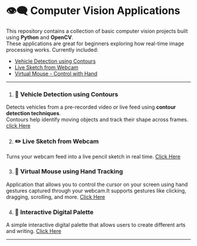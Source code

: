 # 👁️‍🗨️ Computer Vision Applications

This repository contains a collection of basic computer vision projects built using **Python** and **OpenCV**.  
These applications are great for beginners exploring how real-time image processing works.
Currently included:


* [Vehicle Detection using Contours](#-vehicle-detection-using-contours)
* [Live Sketch from Webcam](#️-live-sketch-from-webcam)
* [Virtual Mouse - Control with Hand](#-virtual-mouse-using-hand-tracking)





-----

1. ### 🚗 **Vehicle Detection using Contours**
Detects vehicles from a pre-recorded video or live feed using **contour detection techniques**.  
Contours help identify moving objects and track their shape across frames.
[click Here](https://github.com/muhammadfahd/Computer-Vision-Applications/tree/main/1-Vehicle%20Detetion%20using%20contour%20concept)

2. ### ✏️ **Live Sketch from Webcam**
Turns your webcam feed into a live pencil sketch in real time.
[Click Here](https://github.com/muhammadfahd/Computer-Vision-Applications/tree/main/2-Live%20Sketch)

3. ### 📸 **Virtual Mouse using Hand Tracking**
Application that allows you to control the cursor on your screen using hand gestures captured through your webcam.It supports gestures like clicking, dragging, scrolling, and more.
[Click Here](https://github.com/muhammadfahd/Computer-Vision-Applications/tree/main/3-My%20Virtual%20Mouse)

4. ### 🎨 **Interactive Digital Palette**
A simple interactive digital palette that allows users to create different arts and writing.
[Click Here](https://github.com/muhammadfahd/Computer-Vision-Applications/tree/main/4-Interactive%20Digital%20pallete)

---


